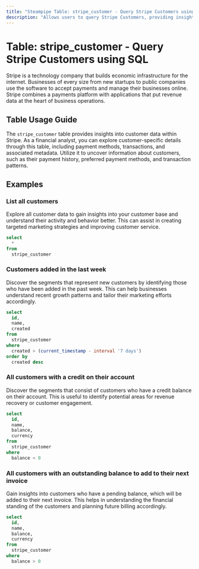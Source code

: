 ```yaml
---
title: "Steampipe Table: stripe_customer - Query Stripe Customers using SQL"
description: "Allows users to query Stripe Customers, providing insights into customer data including payment methods, transactions, and associated metadata."
---
```


# Table: stripe_customer - Query Stripe Customers using SQL

Stripe is a technology company that builds economic infrastructure for the internet. Businesses of every size from new startups to public companies use the software to accept payments and manage their businesses online. Stripe combines a payments platform with applications that put revenue data at the heart of business operations.

## Table Usage Guide

The `stripe_customer` table provides insights into customer data within Stripe. As a financial analyst, you can explore customer-specific details through this table, including payment methods, transactions, and associated metadata. Utilize it to uncover information about customers, such as their payment history, preferred payment methods, and transaction patterns.

## Examples

### List all customers
Explore all customer data to gain insights into your customer base and understand their activity and behavior better. This can assist in creating targeted marketing strategies and improving customer service.

```sql
select
  *
from
  stripe_customer
```

### Customers added in the last week
Discover the segments that represent new customers by identifying those who have been added in the past week. This can help businesses understand recent growth patterns and tailor their marketing efforts accordingly.

```sql
select
  id,
  name,
  created
from
  stripe_customer
where
  created > (current_timestamp - interval '7 days')
order by
  created desc
```

### All customers with a credit on their account
Discover the segments that consist of customers who have a credit balance on their account. This is useful to identify potential areas for revenue recovery or customer engagement.

```sql
select
  id,
  name,
  balance,
  currency
from
  stripe_customer
where
  balance < 0
```

### All customers with an outstanding balance to add to their next invoice
Gain insights into customers who have a pending balance, which will be added to their next invoice. This helps in understanding the financial standing of the customers and planning future billing accordingly.

```sql
select
  id,
  name,
  balance,
  currency
from
  stripe_customer
where
  balance > 0
```